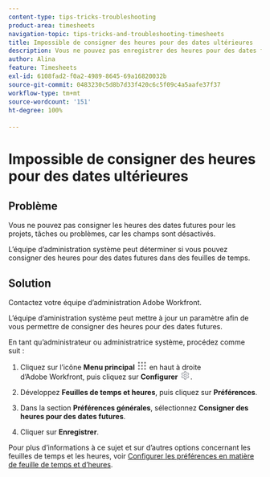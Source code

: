 ```yaml
---
content-type: tips-tricks-troubleshooting
product-area: timesheets
navigation-topic: tips-tricks-and-troubleshooting-timesheets
title: Impossible de consigner des heures pour des dates ultérieures
description: Vous ne pouvez pas enregistrer des heures pour des dates futures sur des projets, des tâches ou des problèmes car les champs sont désactivés.
author: Alina
feature: Timesheets
exl-id: 6108fad2-f0a2-4989-8645-69a16820032b
source-git-commit: 0483230c5d8b7d33f420c6c5f09c4a5aafe37f37
workflow-type: tm+mt
source-wordcount: '151'
ht-degree: 100%

---
```


# Impossible de consigner des heures pour des dates ultérieures

## Problème

Vous ne pouvez pas consigner les heures des dates futures pour les projets, tâches ou problèmes, car les champs sont désactivés.

L’équipe d’administration système peut déterminer si vous pouvez consigner des heures pour des dates futures dans des feuilles de temps.

## Solution

Contactez votre équipe d’administration Adobe Workfront.

L’équipe d’aministration système peut mettre à jour un paramètre afin de vous permettre de consigner des heures pour des dates futures.

En tant qu’administrateur ou administratrice système, procédez comme suit :

1. Cliquez sur l’icône **Menu principal** ![](assets/main-menu-icon.png) en haut à droite d’Adobe Workfront, puis cliquez sur **Configurer** ![](assets/gear-icon-settings.png).

1. Développez **Feuilles de temps et heures**, puis cliquez sur **Préférences**.

1. Dans la section **Préférences générales**, sélectionnez **Consigner des heures pour des dates futures**.

1. Cliquer sur **Enregistrer**.

Pour plus d’informations à ce sujet et sur d’autres options concernant les feuilles de temps et les heures, voir [Configurer les préférences en matière de feuille de temps et d’heures](../../administration-and-setup/set-up-workfront/configure-timesheets-schedules/timesheet-and-hour-preferences.md).
